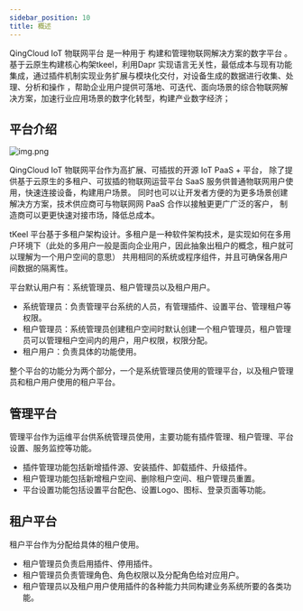 ```yaml
---
sidebar_position: 10
title: 概述
---
```




QingCloud IoT 物联网平台 是一种用于 构建和管理物联网解决方案的数字平台 。
基于云原生构建核心构架tkeel，利用Dapr 实现语言无关性，最低成本与现有功能集成，通过插件机制实现业务扩展与模块化交付，对设备生成的数据进行收集、处理、分析和操作
，帮助企业用户提供可落地、可迭代、面向场景的综合物联网解决方案，加速行业应用场景的数字化转型，构建产业数字经济；


## 平台介绍

![img.png](/images/tkeel/system_architecture.png)

QingCloud IoT 物联网平台作为高扩展、可插拔的开源 IoT PaaS +  平台，
除了提供基于云原生的多租户、可拔插的物联网运营平台 SaaS 服务供普通物联网用户使用，快速连接设备，构建用户场景。
同时也可以让开发者方便的为更多场景创建解决⽅方案，技术供应商可与物联⽹网 PaaS 合作以接触更更⼴广泛的客户，
制造商可以更更快速对接市场，降低总成本。

tKeel 平台基于多租户架构设计。多租户是一种软件架构技术，是实现如何在多用户环境下（此处的多用户一般是面向企业用户，因此抽象出租户的概念，租户就可以理解为一个用户空间的意思）
共用相同的系统或程序组件，并且可确保各用户间数据的隔离性。

平台默认用户有：系统管理员、租户管理员以及租户用户。

- 系统管理员：负责管理平台系统的人员，有管理插件、设置平台、管理租户等权限。
- 租户管理员：系统管理员创建租户空间时默认创建一个租户管理员，租户管理员可以管理租户空间内的用户，用户权限，权限分配。
- 租户用户：负责具体的功能使用。

整个平台的功能分为两个部分，一个是系统管理员使用的管理平台，以及租户管理员和租户用户使用的租户平台。



## 管理平台

管理平台作为运维平台供系统管理员使用，主要功能有插件管理、租户管理、平台设置、服务监控等功能。
- 插件管理功能包括新增插件源、安装插件、卸载插件、升级插件。
- 租户管理功能包括新增租户空间、删除租户空间、租户管理员重置。
- 平台设置功能包括设置平台配色、设置Logo、图标、登录页面等功能。

## 租户平台

租户平台作为分配给具体的租户使用。
- 租户管理员负责启用插件、停用插件。
- 租户管理员负责管理角色、角色权限以及分配角色给对应用户。
- 租户管理员以及租户用户使用插件的各种能力共同构建业务系统所要的各类功能。
